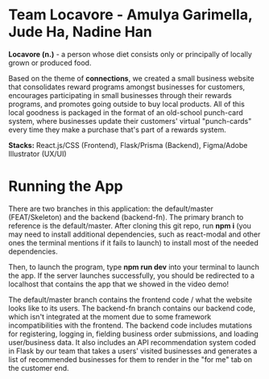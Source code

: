 # Team Locavore - Amulya Garimella, Jude Ha, Nadine Han

**Locavore (n.)** - a person whose diet consists only or principally of locally grown or produced food.


Based on the theme of **connections**, we created a small business website that consolidates reward programs amongst businesses for customers, encourages participating in small businesses through their rewards programs, and promotes going outside to buy local products. All of this local goodness is packaged in the format of an old-school punch-card system, where businesses update their customers' virtual "punch-cards" every time they make a purchase that's part of a rewards system.


**Stacks:** React.js/CSS (Frontend), Flask/Prisma (Backend), Figma/Adobe Illustrator (UX/UI)


# Running the App
There are two branches in this application: the default/master (FEAT/Skeleton) and the backend (backend-fn). The primary branch to reference is the default/master. After cloning this git repo, run **npm i** (you may need to install additional dependencies, such as react-modal and other ones the terminal mentions if it fails to launch) to install most of the needed dependencies.


Then, to launch the program, type **npm run dev** into your terminal to launch the app. If the server launches successfully, you should be redirected to a localhost that contains the app that we showed in the video demo!


The default/master branch contains the frontend code / what the website looks like to its users. The backend-fn branch contains our backend code, which isn't integrated at the moment due to some framework incompatibilities with the frontend. The backend code includes mutations for registering, logging in, fielding business order submissions, and loading user/business data. It also includes an API recommendation system coded in Flask by our team that takes a users' visited businesses and generates a list of recommended businesses for them to render in the "for me" tab on the customer end.
